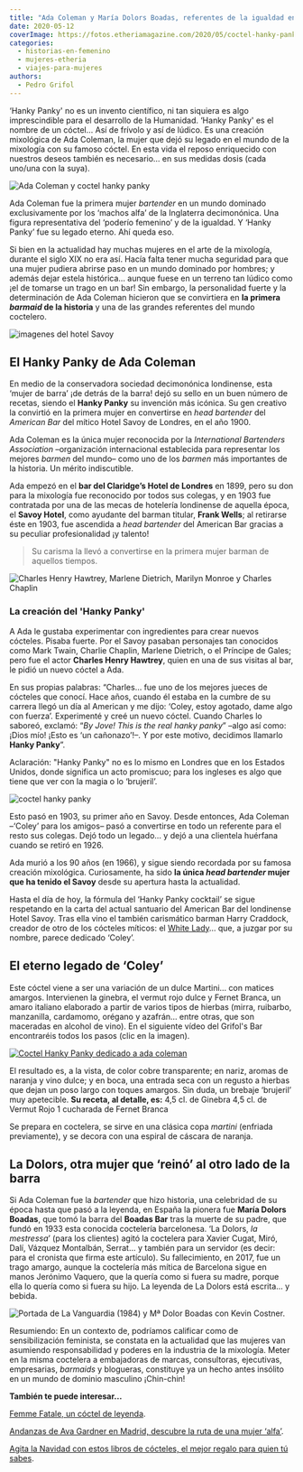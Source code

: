 ```yaml
---
title: "Ada Coleman y María Dolors Boadas, referentes de la igualdad en la mixología"
date: 2020-05-12
coverImage: https://fotos.etheriamagazine.com/2020/05/coctel-hanky-panky.jpeg
categories: 
  - historias-en-femenino
  - mujeres-etheria
  - viajes-para-mujeres
authors: 
  - Pedro Grifol
---
```


‘Hanky Panky' no es un invento científico, ni tan siquiera es algo imprescindible para 
el desarrollo de la Humanidad. ‘Hanky Panky' es el nombre de un cóctel… Así de frívolo y 
así de lúdico. Es una creación mixológica de Ada Coleman, la mujer que dejó su legado en 
el mundo de la mixología con su famoso cóctel. En esta vida el reposo enriquecido con 
nuestros deseos también es necesario… en sus medidas dosis (cada uno/una con la suya). 

![Ada Coleman y coctel hanky panky](https://fotos.etheriamagazine.com/2020/05/coctel-hanky-panky.jpeg "Ada Coleman y su cóctel Hanky Panky. © Pedro Grifol")

Ada Coleman fue la primera mujer _bartender_ en un mundo dominado exclusivamente por los 
‘machos alfa’ de la Inglaterra decimonónica. Una figura representativa del ‘poderío 
femenino’ y de la igualdad. Y ‘Hanky Panky’ fue su legado eterno. Ahí queda eso. 

Si bien en la actualidad hay muchas mujeres en el arte de la mixología, durante el siglo 
XIX no era así. Hacía falta tener mucha seguridad para que una mujer pudiera abrirse 
paso en un mundo dominado por hombres; y además dejar estela histórica… aunque fuese en 
un terreno tan lúdico como ¡el de tomarse un trago en un bar! Sin embargo, la 
personalidad fuerte y la determinación de Ada Coleman hicieron que se convirtiera en 
**la primera _barmaid_ de la historia** y una de las grandes referentes del mundo 
coctelero. 

![imagenes del hotel Savoy](https://fotos.etheriamagazine.com/2020/04/Hotel-Savoy-Londres.jpg "© Imágenes del archivo del hotel Savoy.")

## El Hanky Panky de Ada Coleman

En medio de la conservadora sociedad decimonónica londinense, esta ‘mujer de barra’ ¡de 
detrás de la barra! dejó su sello en un buen número de recetas, siendo el **Hanky 
Panky** su invención más icónica. Su gen creativo la convirtió en la primera mujer en 
convertirse en _head bartender_ del _American Bar_ del mítico Hotel Savoy de Londres, en 
el año 1900. 

Ada Coleman es la única mujer reconocida por la _International Bartenders Association_ 
–organización internacional establecida para representar los mejores _barmen_ del mundo– 
como uno de los _barmen_ más importantes de la historia. Un mérito indiscutible. 

Ada empezó en el **bar del Claridge’s Hotel de Londres** en 1899, pero su don para la 
mixología fue reconocido por todos sus colegas, y en 1903 fue contratada por una de las 
mecas de hotelería londinense de aquella época, el **Savoy Hotel**, como ayudante del 
barman titular, **Frank Wells**; al retirarse éste en 1903, fue ascendida a _head 
bartender_ del American Bar gracias a su peculiar profesionalidad ¡y talento! 

> Su carisma la llevó a convertirse en la primera mujer barman de aquellos tiempos. 

![Charles Henry Hawtrey, Marlene Dietrich, Marilyn Monroe y Charles Chaplin](https://fotos.etheriamagazine.com/2020/04/clientes-hotel-savoy-ada-coleman.jpg "Charles Henry Hawtrey, Marlene Dietrich, Marilyn Monroe y Charles Chaplin. © CC")

### La creación del 'Hanky Panky'

A Ada le gustaba experimentar con ingredientes para crear nuevos cócteles. Pisaba 
fuerte. Por el Savoy pasaban personajes tan conocidos como Mark Twain, Charlie Chaplin, 
Marlene Dietrich, o el Príncipe de Gales; pero fue el actor **Charles Henry Hawtrey**, 
quien en una de sus visitas al bar, le pidió un nuevo cóctel a Ada. 

En sus propias palabras: “Charles… fue uno de los mejores jueces de cócteles que conocí. 
Hace años, cuando él estaba en la cumbre de su carrera llegó un día al American y me 
dijo: ‘Coley, estoy agotado, dame algo con fuerza’. Experimenté y creé un nuevo cóctel. 
Cuando Charles lo saboreó, exclamó: “_By Jove! This is the real hanky panky_” –algo así 
como: ¡Dios mío! ¡Esto es ‘un cañonazo’!–. Y por este motivo, decidimos llamarlo **Hanky 
Panky**”. 

Aclaración: "Hanky ​​Panky" no es lo mismo en Londres que en los Estados Unidos, donde 
significa un acto promiscuo; para los ingleses es algo que tiene que ver con la magia o 
lo ‘brujeril’. 

![coctel hanky panky](https://fotos.etheriamagazine.com/2020/05/coctel-ada-coleman.jpeg "Cóctel Hanky Panky. © Pedro Grifol")

Esto pasó en 1903, su primer año en Savoy. Desde entonces, Ada Coleman –‘Coley’ para los 
amigos– pasó a convertirse en todo un referente para el resto sus colegas. Dejó todo un 
legado… y dejó a una clientela huérfana cuando se retiró en 1926. 

Ada murió a los 90 años (en 1966), y sigue siendo recordada por su famosa creación 
mixológica. Curiosamente, ha sido **la única _head bartender_ mujer que ha tenido el 
Savoy** desde su apertura hasta la actualidad. 

Hasta el día de hoy, la fórmula del ‘Hanky Panky cocktail’ se sigue respetando en la 
carta del actual santuario del American Bar del londinense Hotel Savoy. Tras ella vino 
el también carismático barman Harry Craddock, creador de otro de los cócteles míticos: 
el [White 
Lady](https://etheriamagazine.com/2020/04/03/yo-me-quedo-en-casa-que-tengo-en-mi-fondo-de-bar/)… 
que, a juzgar por su nombre, parece dedicado ‘Coley’. 

## El eterno legado de ‘Coley’

Este cóctel viene a ser una variación de un dulce Martini… con matices amargos. 
Intervienen la ginebra, el vermut rojo dulce y Fernet Branca, un amaro italiano 
elaborado a partir de varios tipos de hierbas (mirra, ruibarbo, manzanilla, cardamomo, 
orégano y azafrán… entre otras, que son maceradas en alcohol de vino). En el siguiente 
vídeo del Grifol's Bar encontraréis todos los pasos (clic en la imagen). 

[![Coctel Hanky Panky dedicado a ada coleman](https://fotos.etheriamagazine.com/2020/05/coctel-ada-coleman.jpg "Cóctel Hanky Panky.")](https://www.youtube.com/watch?v=o5Pzid9tT4Q&t=4s)

El resultado es, a la vista, de color cobre transparente; en nariz, aromas de naranja y 
vino dulce; y en boca, una entrada seca con un regusto a hierbas que dejan un poso largo 
con toques amargos. Sin duda, un brebaje ‘brujeril’ muy apetecible. **Su receta, al 
detalle, es:** 4,5 cl. de Ginebra 4,5 cl. de Vermut Rojo 1 cucharada de Fernet Branca 

Se prepara en coctelera, se sirve en una clásica copa _martini_ (enfriada previamente), 
y se decora con una espiral de cáscara de naranja. 

## La Dolors, otra mujer que ‘reinó’ al otro lado de la barra

Si Ada Coleman fue la _bartender_ que hizo historia, una celebridad de su época hasta 
que pasó a la leyenda, en España la pionera fue **María Dolors Boadas**, que tomó la 
barra del **Boadas Bar** tras la muerte de su padre, que fundó en 1933 esta conocida 
coctelería barcelonesa. ‘La Dolors, _la mestressa_’ (para los clientes) agitó la 
coctelera para Xavier Cugat, Miró, Dalí, Vázquez Montalbán, Serrat… y también para un 
servidor (es decir: para el cronista que firma este artículo). Su fallecimiento, en 
2017, fue un trago amargo, aunque la coctelería más mítica de Barcelona sigue en manos 
Jerónimo Vaquero, que la quería como si fuera su madre, porque ella lo quería como si 
fuera su hijo. La leyenda de La Dolors está escrita… y bebida. 

![Portada de La Vanguardia (1984) y Mª Dolor Boadas con Kevin Costner.](https://fotos.etheriamagazine.com/2020/04/dolors-boadas-cocteleria-mujer.jpg "Portada de La Vanguardia (1984) y Mª Dolor Boadas con Kevin Costner. © Boadas")

Resumiendo: En un contexto de, podríamos calificar como de sensibilización feminista, se 
constata en la actualidad que las mujeres van asumiendo responsabilidad y poderes en la 
industria de la mixología. Meter en la misma coctelera a embajadoras de marcas, 
consultoras, ejecutivas, empresarias, _barmaids_ y blogueras, constituye ya un hecho 
antes insólito en un mundo de dominio masculino ¡Chin-chin! 

**También te puede interesar...** 

[Femme Fatale, un cóctel de 
leyenda](https://etheriamagazine.com/2020/07/24/coctel-femme-fatale-jacky-kennedy-y-camboya/). 

[Andanzas de Ava Gardner en Madrid, descubre la ruta de una mujer 
‘alfa’](https://etheriamagazine.com/2022/01/12/ruta-ava-gardner-en-madrid/). 

[Agita la Navidad con estos libros de cócteles, el mejor regalo para quien tú 
sabes](https://etheriamagazine.com/2020/11/23/libros-de-cocteleria-un-gran-regalo-navidad/).
